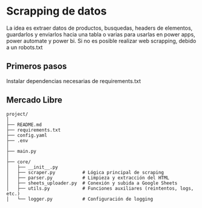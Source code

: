 # Scrapping de datos
La idea es extraer datos de productos, busquedas, headers de elementos, guardarlos y enviarlos hacia una tabla o varias para usarlas en power apps, power automate y power bi.
Si no es posible realizar web scrapping, debido a un robots.txt

## Primeros pasos
Instalar dependencias necesarias  de requirements.txt

## Mercado Libre
```
project/
│
├── README.md
├── requirements.txt
├── config.yaml
├── .env
│
├── main.py
│
├── core/
│   ├── __init__.py
│   ├── scraper.py          # Lógica principal de scraping
│   ├── parser.py           # Limpieza y extracción del HTML
│   ├── sheets_uploader.py  # Conexión y subida a Google Sheets
│   ├── utils.py            # Funciones auxiliares (reintentos, logs, etc.)
│   └── logger.py           # Configuración de logging

```
